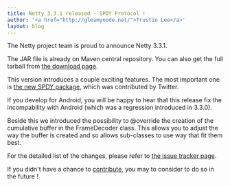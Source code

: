 ```yaml
---
title: Netty 3.3.1 released - SPDY Protocol !
author: '<a href="http://gleamynode.net/">Trustin Lee</a>'
layout: blog
---
```


The Netty project team is proud to announce Netty 3.3.1.

The JAR file is already on Maven central repository. You can also get the full tarball from [the download page](/downloads/).

This version introduces a couple exciting features. The most important one is [the new SPDY package](http://netty.io/docs/stable/api/org/jboss/netty/handler/codec/spdy/package-summary.html), which was contributed by Twitter.

If you develop for Android, you will be happy to hear that this release fix the incompability with Android (which was a regression introduced in 3.3.0). 

Beside this we introduced the possibility to @override the creation of the cumulative buffer in the FrameDecoder class. This allows you to adjust the way the buffer is created and so allows sub-classes to use way that fit them best. 

For the detailed list of the changes, please refer to [the issue tracker page](https://github.com/netty/netty/issues?milestone=5&state=closed).

If you didn't have a chance to [contribute](/community/), you may to consider to do so in the future !


